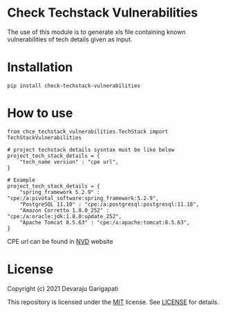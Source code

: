 # Check Techstack Vulnerabilities
The use of this module is to generate xls file containing known vulnerabilities of tech details given as input.

# Installation

```
pip install check-techstack-vulnerabilities
```

# How to use
```
from chce_techstack_vulnerabilities.TechStack import TechStackVulnerabilities

# project techstack details sysntax must be like below
project_tech_stack_details = {
    "tech_name version" : "cpe url",
}

# Example 
project_tech_stack_details = {
    "spring_framework 5.2.9" : "cpe:/a:pivotal_software:spring_framework:5.2.9",
    "PostgreSQL 11.10" : "cpe:/a:postgresql:postgresql:11.10",
    "Amazon Corretto 1.8.0_252" : "cpe:/a:oracle:jdk:1.8.0:update_252",
    "Apache Tomcat 8.5.63" : "cpe:/a:apache:tomcat:8.5.63",
}
```
CPE url can be found in [NVD](https://nvd.nist.gov/products/cpe/search) website

# License

Copyright (c) 2021 Devaraju Garigapati

This repository is licensed under the [MIT](https://opensource.org/licenses/MIT) license.
See [LICENSE](https://opensource.org/licenses/MIT) for details.